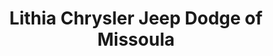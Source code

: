 ---
title: "Lithia Chrysler Jeep Dodge of Missoula"
url: /missoula/lithia-chrysler-jeep-dodge-of-missoula/
shop: Autohaus
---